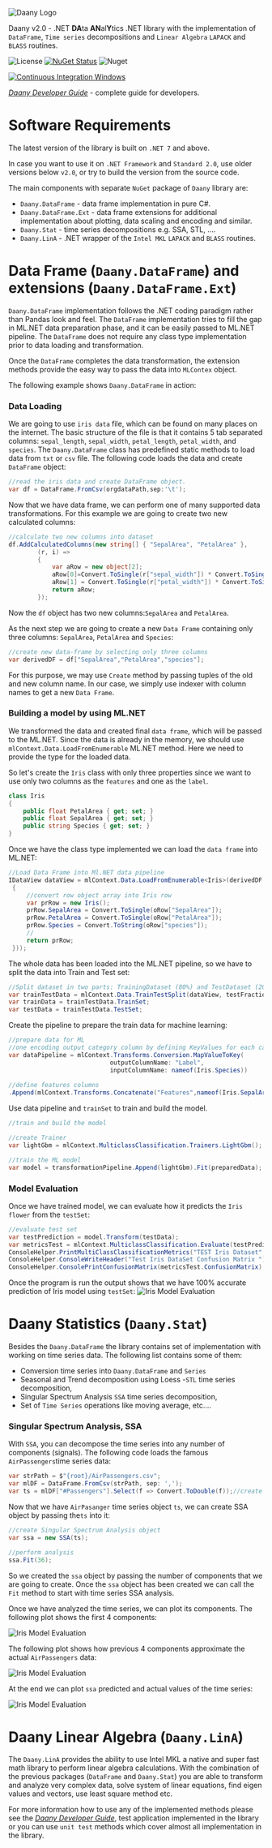 ﻿![Daany Logo](./docs/img/daany_logo_small.png)

Daany v2.0 - .NET **DA**ta **AN**al**Y**tics .NET library with the implementation of `DataFrame`, `Time series` decompositions and `Linear Algebra` `LAPACK` and `BLASS` routines.


![License](https://img.shields.io/github/license/bhrnjica/Daany)
[![NuGet Status](https://img.shields.io/nuget/v/Daany.DataFrame?color=red&style=plastic)](https://www.nuget.org/packages/Daany.DataFrame/)
![Nuget](https://img.shields.io/nuget/dt/Daany.DataFrame)

[![Continuous Integration Windows](https://github.com/bhrnjica/daany/actions/workflows/CI_dotnet.yml/badge.svg)](https://github.com/bhrnjica/daany/actions/workflows/CI_dotnet.yml)



*[Daany Developer Guide](/docs/DevGuide/developer_guide.md)* - complete guide for developers.

# Software Requirements
The latest version of the library is built on `.NET 7` and above. 

In case you want to use it on `.NET Framework` and `Standard 2.0`, use older versions below `v2.0`, or try to build the version from the source code. 

The main components with separate `NuGet` package of `Daany` library are:
- `Daany.DataFrame` - data frame implementation in pure C#.
- `Daany.DataFrame.Ext` - data frame extensions for additional implementation about plotting, data scaling and encoding and similar.
- `Daany.Stat` - time series decompositions e.g. SSA, STL, ....
- `Daany.LinA` - .NET wrapper of the  `Intel MKL` `LAPACK` and `BLASS` routines.

# Data Frame (`Daany.DataFrame`) and extensions (`Daany.DataFrame.Ext`)

`Daany.DataFrame` implementation follows the .NET coding paradigm rather than Pandas look and feel. The ``DataFrame`` implementation tries to fill the gap in ML.NET data preparation phase, and it can be easily passed to ML.NET pipeline. The `DataFrame` does not require any class type implementation prior to data loading and transformation.     

Once the `DataFrame` completes the data transformation, the extension methods provide the easy way to pass the data into `MLContex` object.

The following example shows `Daany.DataFrame` in action:

### Data Loading
We are going to use `iris data` file, which can be found on many places on the internet. The basic structure of the file is that it contains 5 tab separated columns: `sepal_length`,	`sepal_width`,	`petal_length`,	`petal_width`, and `species`.
The `Daany.DataFrame` class has predefined static methods to load data from `txt` or `csv` file. The following code loads the data and create `DataFrame` object:

```csharp
//read the iris data and create DataFrame object. 
var df = DataFrame.FromCsv(orgdataPath,sep:'\t');
```
Now that we have data frame, we can perform one of many supported data transformations. For this example we are going to create two new calculated columns:
```csharp
//calculate two new columns into dataset
df.AddCalculatedColumns(new string[] { "SepalArea", "PetalArea" }, 
        (r, i) =>
        {
            var aRow = new object[2];
            aRow[0]=Convert.ToSingle(r["sepal_width"]) * Convert.ToSingle(r["sepal_length"]);
            aRow[1] = Convert.ToSingle(r["petal_width"]) * Convert.ToSingle(r["petal_length"]);
            return aRow;
        });

```
Now the `df` object has two new columns:`SepalArea` and `PetalArea`. 

As the next step we are going to create a new `Data Frame` containing only three columns: `SepalArea`, `PetalArea` and `Species`:
```csharp
//create new data-frame by selecting only three columns
var derivedDF = df["SepalArea","PetalArea","species"];
```
For this purpose, we may use `Create` method by passing tuples of the old and new column name. In our case, we simply use indexer with column names to get a new `Data Frame`.

### Building a model by using ML.NET
We transformed the data and created final `data frame`, which will be passed to the ML.NET. Since the data is already in the memory, we should use `mlContext.Data.LoadFromEnumerable` ML.NET method. Here we need to provide the type for the loaded data. 

So let's create the `Iris` class with only three properties since we want to use only two columns as the `features` and one as the `label`. 
```csharp
class Iris
{
    public float PetalArea { get; set; }
    public float SepalArea { get; set; }
    public string Species { get; set; }
}
```
Once we have the class type implemented we can load the `data frame` into ML.NET:
```csharp
//Load Data Frame into Ml.NET data pipeline
IDataView dataView = mlContext.Data.LoadFromEnumerable<Iris>(derivedDF.GetEnumerator<Iris>((oRow) =>
 {
     //convert row object array into Iris row               
     var prRow = new Iris();
     prRow.SepalArea = Convert.ToSingle(oRow["SepalArea"]);
     prRow.PetalArea = Convert.ToSingle(oRow["PetalArea"]);
     prRow.Species = Convert.ToString(oRow["species"]);
     //
     return prRow;
 }));
```
The whole data has been loaded into the ML.NET pipeline, so we have to split the data into Train and Test set:
```csharp
//Split dataset in two parts: TrainingDataset (80%) and TestDataset (20%)
var trainTestData = mlContext.Data.TrainTestSplit(dataView, testFraction: 0.1);
var trainData = trainTestData.TrainSet;
var testData = trainTestData.TestSet;
```
Create the pipeline to prepare the train data for machine learning:
```csharp
//prepare data for ML
//one encoding output category column by defining KeyValues for each category
var dataPipeline = mlContext.Transforms.Conversion.MapValueToKey(
                            outputColumnName: "Label", 
                            inputColumnName: nameof(Iris.Species))
                
//define features columns
.Append(mlContext.Transforms.Concatenate("Features",nameof(Iris.SepalArea), nameof(Iris.PetalArea)));

```
Use data pipeline and `trainSet` to train and build the model. 
```csharp
//train and build the model

//create Trainer
var lightGbm = mlContext.MulticlassClassification.Trainers.LightGbm();

//train the ML model
var model = transformationPipeline.Append(lightGbm).Fit(preparedData);
```
### Model Evaluation
Once we have trained model, we can evaluate how it predicts the `Iris flower` from the  `testSet`:
```csharp
//evaluate test set
var testPrediction = model.Transform(testData);
var metricsTest = mlContext.MulticlassClassification.Evaluate(testPrediction);
ConsoleHelper.PrintMultiClassClassificationMetrics("TEST Iris Dataset", metricsTest);
ConsoleHelper.ConsoleWriteHeader("Test Iris DataSet Confusion Matrix ");
ConsoleHelper.ConsolePrintConfusionMatrix(metricsTest.ConfusionMatrix);
```
Once the program is run the output shows that we have 100% accurate prediction of Iris model using `testSet`:
![Iris Model Evaluation](./docs/img/2019-09-22_20-23-39.png)

# Daany Statistics (`Daany.Stat`)
Besides the `Daany.DataFrame` the library contains set of implementation with working on time series data. The following list contains some of them: 
- Conversion time series into `Daany.DataFrame` and `Series`
- Seasonal and Trend decomposition using Loess -`STL` time series decomposition,
- Singular Spectrum Analysis  `SSA` time series decomposition,
- Set of `Time Series` operations like moving average, etc....

### Singular Spectrum Analysis, SSA

With `SSA`, you can decompose the time series into any number of components (signals). The following code loads the famous `AirPassengers`time series data:

```csharp
var strPath = $"{root}/AirPassengers.csv";
var mlDF = DataFrame.FromCsv(strPath, sep: ',');
var ts = mlDF["#Passengers"].Select(f => Convert.ToDouble(f));//create time series from data frame
```
Now that we have `AirPasanger` time series object `ts`, we can create SSA object by passing the`ts` into it:
```csharp
//create Singular Spectrum Analysis object
var ssa = new SSA(ts);

//perform analysis
ssa.Fit(36);
```
So we created the `ssa` object by passing the number of components that we are going to create. Once the `ssa` object has been created we can call the ```Fit``` method to start with time series SSA analysis.

Once we have analyzed the time series, we can plot its components. The following plot shows the first 4 components:

![Iris Model Evaluation](./docs/img/2019-09-24_22-03-27.png)

The following plot shows how previous 4 components approximate the actual `AirPassengers` data:


![Iris Model Evaluation](./docs/img/2019-09-24_22-04-57.png)

At the end we can plot `ssa` predicted and actual values of the time series:

![Iris Model Evaluation](./docs/img/2019-09-24_22-05-18.png)

# Daany Linear Algebra (`Daany.LinA`)

The `Daany.LinA` provides the ability to use Intel MKL a native and super fast math library to perform linear algebra calculations. With the combination of the previous packages (`DataFrame` and `Daany.Stat`) you are able to transform and analyze very complex data, solve system of linear equations, find eigen values and vectors, use least square method etc. 

For more information how to use any of the implemented methods please see the *[Daany Developer Guide](/docs/DevGuide/developer_guide.md)*, test application implemented in the library  or you can use `unit test` methods which cover almost all implementation in the library. 

